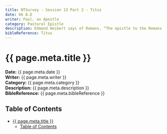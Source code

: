 ```yaml
---
title: NTSurvey - Session 13 Part 2 - Titus
date: 66 A.D
writer: Paul, an Apostle
category: Pastoral Epistle
description: Edmond Heibert says of Romans, “The epistle to the Romans is acknowledged to be one of the most profound books in existence. Its impressive grandeur and impenetrable depths make it one of the most highly prized parts of the Holy Scripture. It has very appropriately been termed the Cathedral of the Christian faith. It was not without adequate reason that this epistle was assigned first position among the Pauline writings…”
bibleReference: Titus
---
```


# {{ page.meta.title }}

**Date:** {{ page.meta.date }}  
**Writer:** {{ page.meta.writer }}  
**Category:** {{ page.meta.category }}  
**Description:** {{ page.meta.description }}  
**BibleReference:** {{ page.meta.bibleReference }}

## Table of Contents

- [{{ page.meta.title }}](#-pagemetatitle-)
  - [Table of Contents](#table-of-contents)

